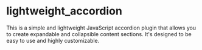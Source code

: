 # lightweight_accordion
This is a simple and lightweight JavaScript accordion plugin that allows you to create expandable and collapsible content sections. It's designed to be easy to use and highly customizable.
